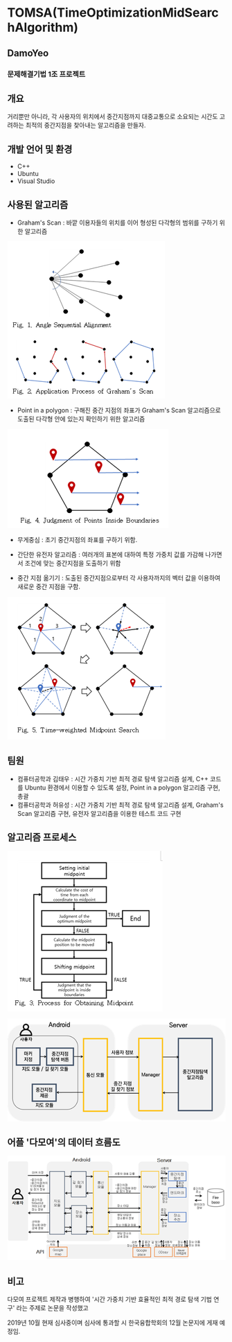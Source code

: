 # TOMSA(TimeOptimizationMidSearchAlgorithm)

## DamoYeo

### 문제해결기법 1조 프로젝트

## 개요
거리뿐만 아니라, 각 사용자의 위치에서 중간지점까지 대중교통으로 소요되는 시간도 고려하는 최적의 중간지점을 찾아내는 알고리즘을 만들자.


## 개발 언어 및 환경
* C++
* Ubuntu
* Visual Studio


## 사용된 알고리즘
* Graham's Scan : 바깥 이용자들의 위치를 이어 형성된 다각형의 범위를 구하기 위한 알고리즘

![Graham](./Image/Graham.PNG)

* Point in a polygon : 구해진 중간 지점의 좌표가 Graham's Scan 알고리즘으로 도출된 다각형 안에 있는지 확인하기 위한 알고리즘

![PointInPolygon](./Image/PointInPolygon.PNG)

* 무게중심 : 초기 중간지점의 좌표를 구하기 위함.

* 간단한 유전자 알고리즘 : 여러개의 표본에 대하여 특정 가중치 값를 가감해 나가면서 조건에 맞는 중간지점을 도출하기 위함

* 중간 지점 옮기기 : 도출된 중간지점으로부터 각 사용자까지의 벡터 값을 이용하여 새로운 중간 지점을 구함.

![Search](./Image/Search.PNG)


## 팀원
* 컴퓨터공학과 김태우 : 시간 가중치 기반 최적 경로 탐색 알고리즘 설계, C++ 코드를 Ubuntu 환경에서 이용할 수 있도록 설정, Point in a polygon 알고리즘 구현, 총괄
* 컴퓨터공학과 허유성 : 시간 가중치 기반 최적 경로 탐색 알고리즘 설계, Graham's Scan 알고리즘 구현, 유전자 알고리즘을 이용한 테스트 코드 구현


## 알고리즘 프로세스

![Process](./Image/Process.PNG)

![Process2](./Image/Process2.png)


## 어플 '다모여'의 데이터 흐름도

![Flow](./Image/Flow.png)


## 비고
다모여 프로젝트 제작과 병행하여 '시간 가중치 기반 효율적인 최적 경로 탐색 기법 연구' 라는 주제로 논문을 작성했고

2019년 10월 현재 심사중이며 심사에 통과할 시 한국융합학회의 12월 논문지에 게재 예정임.
